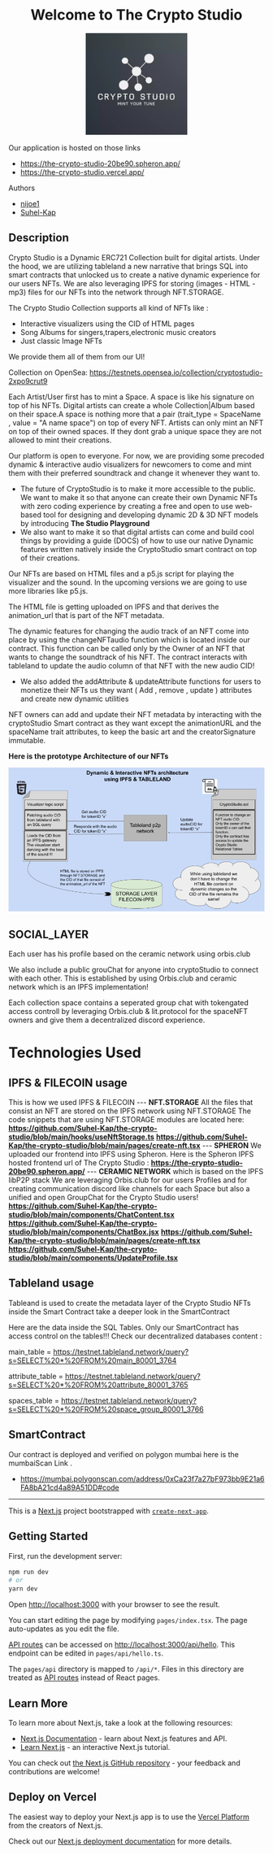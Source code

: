 <h1 style="text-align: center;">
 Welcome to The Crypto Studio
</h1>

<p align="center">
<img src="./public/logo.webp" alt="alt text" width="200" height="200"/>
</p>

Our application is hosted on those links 
 * https://the-crypto-studio-20be90.spheron.app/
 * https://the-crypto-studio.vercel.app/

Authors
 * [nijoe1](https://github.com/nijoe1)
 * [Suhel-Kap](https://github.com/Suhel-Kap)

## Description
Crypto Studio is a Dynamic ERC721 Collection built for digital artists. Under the hood, we are utilizing tableland a new narrative that brings SQL into smart contracts that unlocked us to create a native dynamic experience for our users NFTs. We are also leveraging IPFS for storing (images - HTML - mp3) files for our NFTs into the network through NFT.STORAGE. 

The Crypto Studio Collection supports all kind of NFTs like :

  * Interactive visualizers using the CID of HTML pages 
  * Song Albums for singers,trapers,electronic music creators
  * Just classic Image NFTs
  
We provide them all of them from our UI!

Collection on OpenSea:
 https://testnets.opensea.io/collection/cryptostudio-2xpo9crut9

Each Artist/User first has to mint a Space. A space is like his signature on top of his NFTs. Digital artists can create a whole Collection|Album based on their space.A space is nothing more that a pair (trait_type = SpaceName , value = "A name space") on top of every NFT. Artists can only mint an NFT on top of their owned spaces. If they dont grab a unique space they are not allowed to mint their creations.

Our platform is open to everyone. For now, we are providing some precoded dynamic & interactive audio visualizers for newcomers to come and mint them with their preferred soundtrack and change it whenever they want to.
  * The future of CryptoStudio is to make it more accessible to the public. We want to make it so that anyone can create their own Dynamic NFTs with zero coding    experience by creating a free and open to use web-based tool for designing and developing dynamic 2D & 3D NFT models by introducing **The Studio Playground**
  * We also want to make it so that digital artists can come and build cool things by providing a guide (DOCS) of how to use our native Dynamic features written   natively inside the CryptoStudio smart contract on top of their creations.


Our NFTs are based on HTML files and a p5.js script for playing the visualizer and the sound. In the upcoming versions we are going to use more libraries like p5.js.

The HTML file is getting uploaded on IPFS and that derives the animation_url that is part of the NFT metadata.

The dynamic features for changing the audio track of an NFT come into place by using the changeNFTaudio function which is located inside our contract. This function can be called only by the Owner of an NFT that wants to change the soundtrack of his NFT. The contract interacts with tableland to update the audio column of that NFT with the new audio CID!
  * We also added the addAttribute & updateAttribute functions for users to monetize their NFTs us they want ( Add , remove , update ) attributes and create new   dynamic utilities

NFT owners can add and update their NFT metadata by interacting with the cryptoStudio Smart contract as they want except the animationURL and the spaceName trait attributes, to keep the basic art and the creatorSignature immutable.

**Here is the prototype Architecture of our NFTs** 

<p align="left">
<img src="./public/architecture.png"/>
</p>

## SOCIAL_LAYER
 
Each user has his profile based on the ceramic network using orbis.club

We also include a public grouChat for anyone into cryptoStudio to connect with each other. This is established by using Orbis.club and ceramic network which is an IPFS implementation!

Each collection space contains a seperated group chat with tokengated access controll by leveraging Orbis.club & lit.protocol for the spaceNFT owners and give them a decentralized discord experience.

# Technologies Used

  ## IPFS & FILECOIN usage
  
  This is how we used IPFS & FILECOIN
    ---
     **NFT.STORAGE**
       All the files that consist an NFT are stored on the IPFS network using NFT.STORAGE
       The code snippets that are using NFT.STORAGE modules are located here:
        **https://github.com/Suhel-Kap/the-crypto-studio/blob/main/hooks/useNftStorage.ts**
        **https://github.com/Suhel-Kap/the-crypto-studio/blob/main/pages/create-nft.tsx**
    ---
    **SPHERON**
         We uploaded our frontend into IPFS using Spheron.
         Here is the Spheron IPFS hosted frontend url of The Crypto Studio :
         **https://the-crypto-studio-20be90.spheron.app/**
    ---
    **CERAMIC NETWORK** which is based on the IPFS libP2P stack
        We are leveraging Orbis.club for our users Profiles and for creating communication discord like channels for each Space
        but also a unified and open GroupChat for the Crypto Studio users!
         **https://github.com/Suhel-Kap/the-crypto-studio/blob/main/components/ChatContent.tsx**
         **https://github.com/Suhel-Kap/the-crypto-studio/blob/main/components/ChatBox.jsx**
         **https://github.com/Suhel-Kap/the-crypto-studio/blob/main/pages/create-nft.tsx**
         **https://github.com/Suhel-Kap/the-crypto-studio/blob/main/components/UpdateProfile.tsx**

   ## Tableland usage 
  Tableand is used to create the metadata layer of the Crypto Studio NFTs inside the Smart Contract
     take a deeper look in the SmartContract 
     
  Here are the data inside the SQL Tables. Only our SmartContract has access control on the tables!!!
  Check our decentralized databases content :
     
  main_table = https://testnet.tableland.network/query?s=SELECT%20*%20FROM%20main_80001_3764
        
  attribute_table = https://testnet.tableland.network/query?s=SELECT%20*%20FROM%20attribute_80001_3765
        
  spaces_table = https://testnet.tableland.network/query?s=SELECT%20*%20FROM%20space_group_80001_3766

  ## SmartContract

  Our contract is deployed and verified on polygon mumbai here is the mumbaiScan Link . 

   - https://mumbai.polygonscan.com/address/0xCa23f7a27bF973bb9E21a6FA8bA21cd4a89A51DD#code

 
 
 
 
 
 
 
 ---
 
 



This is a [Next.js](https://nextjs.org/) project bootstrapped with [`create-next-app`](https://github.com/vercel/next.js/tree/canary/packages/create-next-app).

## Getting Started

First, run the development server:

```bash
npm run dev
# or
yarn dev
```

Open [http://localhost:3000](http://localhost:3000) with your browser to see the result.

You can start editing the page by modifying `pages/index.tsx`. The page auto-updates as you edit the file.

[API routes](https://nextjs.org/docs/api-routes/introduction) can be accessed on [http://localhost:3000/api/hello](http://localhost:3000/api/hello). This endpoint can be edited in `pages/api/hello.ts`.

The `pages/api` directory is mapped to `/api/*`. Files in this directory are treated as [API routes](https://nextjs.org/docs/api-routes/introduction) instead of React pages.

## Learn More

To learn more about Next.js, take a look at the following resources:

- [Next.js Documentation](https://nextjs.org/docs) - learn about Next.js features and API.
- [Learn Next.js](https://nextjs.org/learn) - an interactive Next.js tutorial.

You can check out [the Next.js GitHub repository](https://github.com/vercel/next.js/) - your feedback and contributions are welcome!

## Deploy on Vercel

The easiest way to deploy your Next.js app is to use the [Vercel Platform](https://vercel.com/new?utm_medium=default-template&filter=next.js&utm_source=create-next-app&utm_campaign=create-next-app-readme) from the creators of Next.js.

Check out our [Next.js deployment documentation](https://nextjs.org/docs/deployment) for more details.
